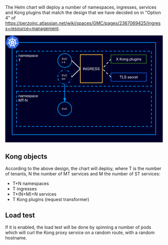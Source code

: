 The Helm chart will deploy a number of namespaces, ingresses, services and Kong plugins that match the design that we have decided on in "Option 4" of https://perzoinc.atlassian.net/wiki/spaces/GMC/pages/2367069425/Ingress+resource+management.

![](diagram.png)

## Kong objects

According to the above design, the chart will deploy, where T is the number of tenants, N the number of MT services and M the number of ST services:
* T+N namespaces
* T ingresses
* T*(N+M)+N services
* T Kong plugins (request transformer)

## Load test

If it is enabled, the load test will be done by spinning a number of pods which will curl the Kong proxy service on a random route, with a random hostname.
